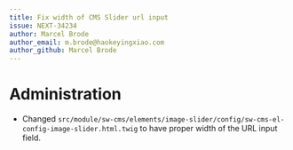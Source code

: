 ```yaml
---
title: Fix width of CMS Slider url input
issue: NEXT-34234
author: Marcel Brode
author_email: m.brode@haokeyingxiao.com
author_github: Marcel Brode
---
```

# Administration
* Changed `src/module/sw-cms/elements/image-slider/config/sw-cms-el-config-image-slider.html.twig` to have proper width of the URL input field.
